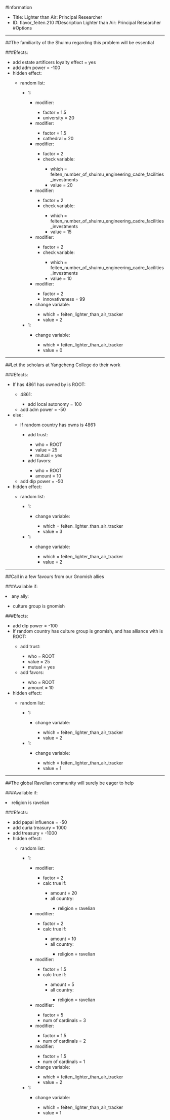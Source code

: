 #Information
 - Title: Lighter than Air: Principal Researcher
 - ID: flavor_feiten.210
#Description
Lighter than Air: Principal Researcher
#Options

___
##The familiarity of the Shuimu regarding this problem will be essential

###Efects:<ul><li>add estate artificers loyalty effect = yes</li><li>add adm power = -100</li><li>hidden effect:</li><ul><li>random list:</li><ul><li>1:</li><ul><li>modifier:</li><ul><li>factor = 1.5</li><li>university = 20</li></ul><li>modifier:</li><ul><li>factor = 1.5</li><li>cathedral = 20</li></ul><li>modifier:</li><ul><li>factor = 2</li><li>check variable:</li><ul><li>which = feiten_number_of_shuimu_engineering_cadre_facilities_investments</li><li>value = 20</li></ul></ul><li>modifier:</li><ul><li>factor = 2</li><li>check variable:</li><ul><li>which = feiten_number_of_shuimu_engineering_cadre_facilities_investments</li><li>value = 15</li></ul></ul><li>modifier:</li><ul><li>factor = 2</li><li>check variable:</li><ul><li>which = feiten_number_of_shuimu_engineering_cadre_facilities_investments</li><li>value = 10</li></ul></ul><li>modifier:</li><ul><li>factor = 2</li><li>innovativeness = 99</li></ul><li>change variable:</li><ul><li>which = feiten_lighter_than_air_tracker</li><li>value = 2</li></ul></ul><li>1:</li><ul><li>change variable:</li><ul><li>which = feiten_lighter_than_air_tracker</li><li>value = 0</li></ul></ul></ul></ul></ul>

___
##Let the scholars at Yangcheng College do their work

###Efects:<ul><li>If has 4861 has owned by is ROOT:</li><ul><li>4861:</li><ul><li>add local autonomy = 100</li></ul><li>add adm power = -50</li></ul><li>else:</li><ul><li>If random country has owns is 4861:</li><ul><li>add trust:</li><ul><li>who = ROOT</li><li>value = 25</li><li>mutual = yes</li></ul><li>add favors:</li><ul><li>who = ROOT</li><li>amount = 10</li></ul></ul><li>add dip power = -50</li></ul><li>hidden effect:</li><ul><li>random list:</li><ul><li>1:</li><ul><li>change variable:</li><ul><li>which = feiten_lighter_than_air_tracker</li><li>value = 3</li></ul></ul><li>1:</li><ul><li>change variable:</li><ul><li>which = feiten_lighter_than_air_tracker</li><li>value = 2</li></ul></ul></ul></ul></ul>

___
##Call in a few favours from our Gnomish allies

###Available if:
<li>any ally:</li><ul><li>culture group is gnomish</li></ul>

###Efects:<ul><li>add dip power = -100</li><li>If random country has culture group is gnomish, and  has alliance with is ROOT:</li><ul><li>add trust:</li><ul><li>who = ROOT</li><li>value = 25</li><li>mutual = yes</li></ul><li>add favors:</li><ul><li>who = ROOT</li><li>amount = 10</li></ul></ul><li>hidden effect:</li><ul><li>random list:</li><ul><li>1:</li><ul><li>change variable:</li><ul><li>which = feiten_lighter_than_air_tracker</li><li>value = 2</li></ul></ul><li>1:</li><ul><li>change variable:</li><ul><li>which = feiten_lighter_than_air_tracker</li><li>value = 1</li></ul></ul></ul></ul></ul>

___
##The global Ravelian community will surely be eager to help

###Available if:
<li>religion is ravelian</li>

###Efects:<ul><li>add papal influence = -50</li><li>add curia treasury = 1000</li><li>add treasury = -1000</li><li>hidden effect:</li><ul><li>random list:</li><ul><li>1:</li><ul><li>modifier:</li><ul><li>factor = 2</li><li>calc true if:</li><ul><li>amount = 20</li><li>all country:</li><ul><li>religion = ravelian</li></ul></ul></ul><li>modifier:</li><ul><li>factor = 2</li><li>calc true if:</li><ul><li>amount = 10</li><li>all country:</li><ul><li>religion = ravelian</li></ul></ul></ul><li>modifier:</li><ul><li>factor = 1.5</li><li>calc true if:</li><ul><li>amount = 5</li><li>all country:</li><ul><li>religion = ravelian</li></ul></ul></ul><li>modifier:</li><ul><li>factor = 5</li><li>num of cardinals = 3</li></ul><li>modifier:</li><ul><li>factor = 1.5</li><li>num of cardinals = 2</li></ul><li>modifier:</li><ul><li>factor = 1.5</li><li>num of cardinals = 1</li></ul><li>change variable:</li><ul><li>which = feiten_lighter_than_air_tracker</li><li>value = 2</li></ul></ul><li>1:</li><ul><li>change variable:</li><ul><li>which = feiten_lighter_than_air_tracker</li><li>value = 1</li></ul></ul></ul></ul></ul>
